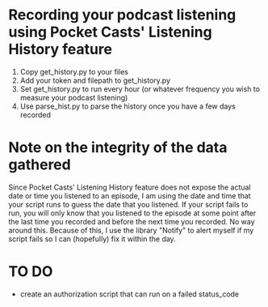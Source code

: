 # Recording your podcast listening using Pocket Casts' Listening History feature
1. Copy get_history.py to your files
2. Add your token and filepath to get_history.py
3. Set get_history.py to run every hour (or whatever frequency you wish to measure your podcast listening)
4. Use parse_hist.py to parse the history once you have a few days recorded

# Note on the integrity of the data gathered
Since Pocket Casts' Listening History feature does not expose the actual date or time you listened to an episode, I am using the date and time that your script runs to guess the date that you listened. If your script fails to run, you will only know that you listened to the episode at some point after the last time you recorded and before the next time you recorded. No way around this. Because of this, I use the library "Notify" to alert myself if my script fails so I can (hopefully) fix it within the day.

# TO DO
* create an authorization script that can run on a failed status_code
